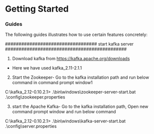 # Getting Started

### Guides
The following guides illustrates how to use certain features concretely:

################################## start kafka server #############################################

1. Download kafka from https://kafka.apache.org/downloads
  - Here we have used kafka_2.11-2.1.1

2. Start the Zookeeper- Go to the kafka installation path and run below command in command prompt window1

C:\kafka_2.12-0.10.2.1>   .\bin\windows\zookeeper-server-start.bat .\config\zookeeper.properties

3. start the Apache Kafka- Go to the kafka installation path, Open new command prompt window 
   and run below command

C:\kafka_2.12-0.10.2.1>   .\bin\windows\kafka-server-start.bat .\config\server.properties


